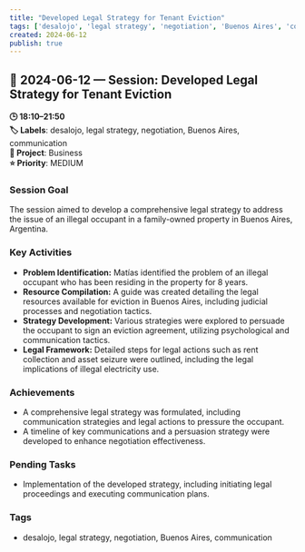 ```yaml
---
title: "Developed Legal Strategy for Tenant Eviction"
tags: ['desalojo', 'legal strategy', 'negotiation', 'Buenos Aires', 'communication']
created: 2024-06-12
publish: true
---
```


## 📅 2024-06-12 — Session: Developed Legal Strategy for Tenant Eviction

**🕒 18:10–21:50**  
**🏷️ Labels**: desalojo, legal strategy, negotiation, Buenos Aires, communication  
**📂 Project**: Business  
**⭐ Priority**: MEDIUM  


### Session Goal
The session aimed to develop a comprehensive legal strategy to address the issue of an illegal occupant in a family-owned property in Buenos Aires, Argentina.

### Key Activities
- **Problem Identification:** Matías identified the problem of an illegal occupant who has been residing in the property for 8 years.
- **Resource Compilation:** A guide was created detailing the legal resources available for eviction in Buenos Aires, including judicial processes and negotiation tactics.
- **Strategy Development:** Various strategies were explored to persuade the occupant to sign an eviction agreement, utilizing psychological and communication tactics.
- **Legal Framework:** Detailed steps for legal actions such as rent collection and asset seizure were outlined, including the legal implications of illegal electricity use.

### Achievements
- A comprehensive legal strategy was formulated, including communication strategies and legal actions to pressure the occupant.
- A timeline of key communications and a persuasion strategy were developed to enhance negotiation effectiveness.

### Pending Tasks
- Implementation of the developed strategy, including initiating legal proceedings and executing communication plans.

### Tags
- desalojo, legal strategy, negotiation, Buenos Aires, communication
